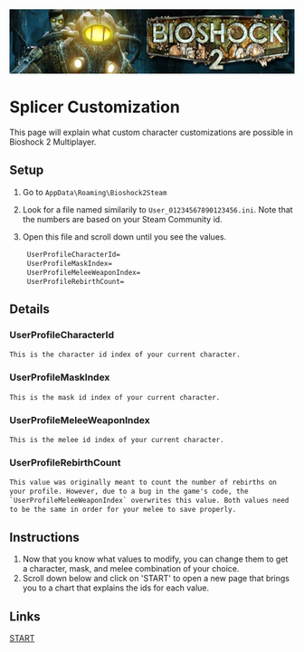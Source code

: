 <img src="ImagesFiles/Bioshock2Startup.png" alt="Bioshock 2 Multiplayer Logo" width="700"/>

<br>

# Splicer Customization

This page will explain what custom character customizations are possible in Bioshock 2 Multiplayer. 

## Setup

1. Go to `AppData\Roaming\Bioshock2Steam`
2. Look for a file named similarily to `User_01234567890123456.ini`. Note that the numbers are based on your Steam Community id.
3. Open this file and scroll down until you see the values.

        UserProfileCharacterId=
        UserProfileMaskIndex=
        UserProfileMeleeWeaponIndex=
        UserProfileRebirthCount=

## Details

### UserProfileCharacterId
```
This is the character id index of your current character.
```
### UserProfileMaskIndex
```
This is the mask id index of your current character.
```
### UserProfileMeleeWeaponIndex
```
This is the melee id index of your current character.
```
### UserProfileRebirthCount
```
This value was originally meant to count the number of rebirths on your profile. However, due to a bug in the game's code, the `UserProfileMeleeWeaponIndex` overwrites this value. Both values need to be the same in order for your melee to save properly.
```

## Instructions
1. Now that you know what values to modify, you can change them to get a character, mask, and melee combination of your choice.
2. Scroll down below and click on 'START' to open a new page that brings you to a chart that explains the ids for each value.

## Links

[START](SplicerCustomization.md)